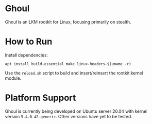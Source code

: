 # Ghoul
Ghoul is an LKM rootkit for Linux, focusing primarily on stealth.

# How to Run
Install dependencies:
```
apt install build-essential make linux-headers-$(uname -r)
```

Use the `reload.sh` script to build and insert/reinsert the rootkit kernel module.

# Platform Support
Ghoul is currently being developed on Ubuntu server 20.04 with kernel version `5.4.0-42-generic`.
Other versions have yet to be tested.